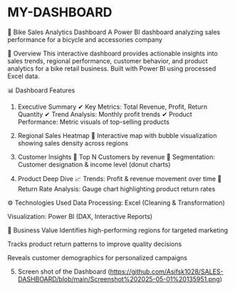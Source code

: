 # MY-DASHBOARD
🚴 Bike Sales Analytics Dashboard
A Power BI dashboard analyzing sales performance for a bicycle and accessories company

📌 Overview
This interactive dashboard provides actionable insights into sales trends, regional performance, customer behavior, and product analytics for a bike retail business. Built with Power BI using processed Excel data.

📊 Dashboard Features
1. Executive Summary
✔ Key Metrics: Total Revenue, Profit, Return Quantity
✔ Trend Analysis: Monthly profit trends
✔ Product Performance: Metric visuals of top-selling products

2. Regional Sales Heatmap
📍 Interactive map with bubble visualization showing sales density across regions

3. Customer Insights
👥 Top N Customers by revenue
🎯 Segmentation: Customer designation & income level (donut charts)

4. Product Deep Dive
📈 Trends: Profit & revenue movement over time
🔄 Return Rate Analysis: Gauge chart highlighting product return rates

⚙️ Technologies Used
Data Processing: Excel (Cleaning & Transformation)

Visualization: Power BI (DAX, Interactive Reports)

🎯 Business Value
Identifies high-performing regions for targeted marketing

Tracks product return patterns to improve quality decisions

Reveals customer demographics for personalized campaigns

5. Screen shot of the Dashboard (https://github.com/Asifsk1028/SALES-DASHBOARD/blob/main/Screenshot%202025-05-01%20135951.png)

